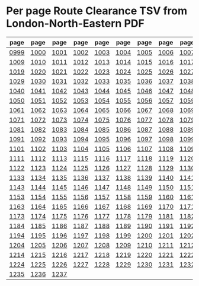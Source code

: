 # Per page Route Clearance TSV from London-North-Eastern PDF

|page|page|page|page|page|page|page|page|page|page|
|----|----|----|----|----|----|----|----|----|----|
|[0999](London-North-Eastern/tsv/pg_0999.tsv)|[1000](London-North-Eastern/tsv/pg_1000.tsv)|[1001](London-North-Eastern/tsv/pg_1001.tsv)|[1002](London-North-Eastern/tsv/pg_1002.tsv)|[1003](London-North-Eastern/tsv/pg_1003.tsv)|[1004](London-North-Eastern/tsv/pg_1004.tsv)|[1005](London-North-Eastern/tsv/pg_1005.tsv)|[1006](London-North-Eastern/tsv/pg_1006.tsv)|[1007](London-North-Eastern/tsv/pg_1007.tsv)|[1008](London-North-Eastern/tsv/pg_1008.tsv)|
|[1009](London-North-Eastern/tsv/pg_1009.tsv)|[1010](London-North-Eastern/tsv/pg_1010.tsv)|[1011](London-North-Eastern/tsv/pg_1011.tsv)|[1012](London-North-Eastern/tsv/pg_1012.tsv)|[1013](London-North-Eastern/tsv/pg_1013.tsv)|[1014](London-North-Eastern/tsv/pg_1014.tsv)|[1015](London-North-Eastern/tsv/pg_1015.tsv)|[1016](London-North-Eastern/tsv/pg_1016.tsv)|[1017](London-North-Eastern/tsv/pg_1017.tsv)|[1018](London-North-Eastern/tsv/pg_1018.tsv)|
|[1019](London-North-Eastern/tsv/pg_1019.tsv)|[1020](London-North-Eastern/tsv/pg_1020.tsv)|[1021](London-North-Eastern/tsv/pg_1021.tsv)|[1022](London-North-Eastern/tsv/pg_1022.tsv)|[1023](London-North-Eastern/tsv/pg_1023.tsv)|[1024](London-North-Eastern/tsv/pg_1024.tsv)|[1025](London-North-Eastern/tsv/pg_1025.tsv)|[1026](London-North-Eastern/tsv/pg_1026.tsv)|[1027](London-North-Eastern/tsv/pg_1027.tsv)|[1028](London-North-Eastern/tsv/pg_1028.tsv)|
|[1029](London-North-Eastern/tsv/pg_1029.tsv)|[1030](London-North-Eastern/tsv/pg_1030.tsv)|[1031](London-North-Eastern/tsv/pg_1031.tsv)|[1032](London-North-Eastern/tsv/pg_1032.tsv)|[1033](London-North-Eastern/tsv/pg_1033.tsv)|[1035](London-North-Eastern/tsv/pg_1035.tsv)|[1036](London-North-Eastern/tsv/pg_1036.tsv)|[1037](London-North-Eastern/tsv/pg_1037.tsv)|[1038](London-North-Eastern/tsv/pg_1038.tsv)|[1039](London-North-Eastern/tsv/pg_1039.tsv)|
|[1040](London-North-Eastern/tsv/pg_1040.tsv)|[1041](London-North-Eastern/tsv/pg_1041.tsv)|[1042](London-North-Eastern/tsv/pg_1042.tsv)|[1043](London-North-Eastern/tsv/pg_1043.tsv)|[1044](London-North-Eastern/tsv/pg_1044.tsv)|[1045](London-North-Eastern/tsv/pg_1045.tsv)|[1046](London-North-Eastern/tsv/pg_1046.tsv)|[1047](London-North-Eastern/tsv/pg_1047.tsv)|[1048](London-North-Eastern/tsv/pg_1048.tsv)|[1049](London-North-Eastern/tsv/pg_1049.tsv)|
|[1050](London-North-Eastern/tsv/pg_1050.tsv)|[1051](London-North-Eastern/tsv/pg_1051.tsv)|[1052](London-North-Eastern/tsv/pg_1052.tsv)|[1053](London-North-Eastern/tsv/pg_1053.tsv)|[1054](London-North-Eastern/tsv/pg_1054.tsv)|[1055](London-North-Eastern/tsv/pg_1055.tsv)|[1056](London-North-Eastern/tsv/pg_1056.tsv)|[1057](London-North-Eastern/tsv/pg_1057.tsv)|[1059](London-North-Eastern/tsv/pg_1059.tsv)|[1060](London-North-Eastern/tsv/pg_1060.tsv)|
|[1061](London-North-Eastern/tsv/pg_1061.tsv)|[1062](London-North-Eastern/tsv/pg_1062.tsv)|[1063](London-North-Eastern/tsv/pg_1063.tsv)|[1064](London-North-Eastern/tsv/pg_1064.tsv)|[1065](London-North-Eastern/tsv/pg_1065.tsv)|[1066](London-North-Eastern/tsv/pg_1066.tsv)|[1067](London-North-Eastern/tsv/pg_1067.tsv)|[1068](London-North-Eastern/tsv/pg_1068.tsv)|[1069](London-North-Eastern/tsv/pg_1069.tsv)|[1070](London-North-Eastern/tsv/pg_1070.tsv)|
|[1071](London-North-Eastern/tsv/pg_1071.tsv)|[1072](London-North-Eastern/tsv/pg_1072.tsv)|[1073](London-North-Eastern/tsv/pg_1073.tsv)|[1074](London-North-Eastern/tsv/pg_1074.tsv)|[1075](London-North-Eastern/tsv/pg_1075.tsv)|[1076](London-North-Eastern/tsv/pg_1076.tsv)|[1077](London-North-Eastern/tsv/pg_1077.tsv)|[1078](London-North-Eastern/tsv/pg_1078.tsv)|[1079](London-North-Eastern/tsv/pg_1079.tsv)|[1080](London-North-Eastern/tsv/pg_1080.tsv)|
|[1081](London-North-Eastern/tsv/pg_1081.tsv)|[1082](London-North-Eastern/tsv/pg_1082.tsv)|[1083](London-North-Eastern/tsv/pg_1083.tsv)|[1084](London-North-Eastern/tsv/pg_1084.tsv)|[1085](London-North-Eastern/tsv/pg_1085.tsv)|[1086](London-North-Eastern/tsv/pg_1086.tsv)|[1087](London-North-Eastern/tsv/pg_1087.tsv)|[1088](London-North-Eastern/tsv/pg_1088.tsv)|[1089](London-North-Eastern/tsv/pg_1089.tsv)|[1090](London-North-Eastern/tsv/pg_1090.tsv)|
|[1091](London-North-Eastern/tsv/pg_1091.tsv)|[1092](London-North-Eastern/tsv/pg_1092.tsv)|[1093](London-North-Eastern/tsv/pg_1093.tsv)|[1094](London-North-Eastern/tsv/pg_1094.tsv)|[1095](London-North-Eastern/tsv/pg_1095.tsv)|[1096](London-North-Eastern/tsv/pg_1096.tsv)|[1097](London-North-Eastern/tsv/pg_1097.tsv)|[1098](London-North-Eastern/tsv/pg_1098.tsv)|[1099](London-North-Eastern/tsv/pg_1099.tsv)|[1100](London-North-Eastern/tsv/pg_1100.tsv)|
|[1101](London-North-Eastern/tsv/pg_1101.tsv)|[1102](London-North-Eastern/tsv/pg_1102.tsv)|[1103](London-North-Eastern/tsv/pg_1103.tsv)|[1104](London-North-Eastern/tsv/pg_1104.tsv)|[1105](London-North-Eastern/tsv/pg_1105.tsv)|[1106](London-North-Eastern/tsv/pg_1106.tsv)|[1107](London-North-Eastern/tsv/pg_1107.tsv)|[1108](London-North-Eastern/tsv/pg_1108.tsv)|[1109](London-North-Eastern/tsv/pg_1109.tsv)|[1110](London-North-Eastern/tsv/pg_1110.tsv)|
|[1111](London-North-Eastern/tsv/pg_1111.tsv)|[1112](London-North-Eastern/tsv/pg_1112.tsv)|[1113](London-North-Eastern/tsv/pg_1113.tsv)|[1115](London-North-Eastern/tsv/pg_1115.tsv)|[1116](London-North-Eastern/tsv/pg_1116.tsv)|[1117](London-North-Eastern/tsv/pg_1117.tsv)|[1118](London-North-Eastern/tsv/pg_1118.tsv)|[1119](London-North-Eastern/tsv/pg_1119.tsv)|[1120](London-North-Eastern/tsv/pg_1120.tsv)|[1121](London-North-Eastern/tsv/pg_1121.tsv)|
|[1122](London-North-Eastern/tsv/pg_1122.tsv)|[1123](London-North-Eastern/tsv/pg_1123.tsv)|[1124](London-North-Eastern/tsv/pg_1124.tsv)|[1125](London-North-Eastern/tsv/pg_1125.tsv)|[1126](London-North-Eastern/tsv/pg_1126.tsv)|[1127](London-North-Eastern/tsv/pg_1127.tsv)|[1128](London-North-Eastern/tsv/pg_1128.tsv)|[1129](London-North-Eastern/tsv/pg_1129.tsv)|[1130](London-North-Eastern/tsv/pg_1130.tsv)|[1132](London-North-Eastern/tsv/pg_1132.tsv)|
|[1133](London-North-Eastern/tsv/pg_1133.tsv)|[1134](London-North-Eastern/tsv/pg_1134.tsv)|[1135](London-North-Eastern/tsv/pg_1135.tsv)|[1136](London-North-Eastern/tsv/pg_1136.tsv)|[1137](London-North-Eastern/tsv/pg_1137.tsv)|[1138](London-North-Eastern/tsv/pg_1138.tsv)|[1139](London-North-Eastern/tsv/pg_1139.tsv)|[1140](London-North-Eastern/tsv/pg_1140.tsv)|[1141](London-North-Eastern/tsv/pg_1141.tsv)|[1142](London-North-Eastern/tsv/pg_1142.tsv)|
|[1143](London-North-Eastern/tsv/pg_1143.tsv)|[1144](London-North-Eastern/tsv/pg_1144.tsv)|[1145](London-North-Eastern/tsv/pg_1145.tsv)|[1146](London-North-Eastern/tsv/pg_1146.tsv)|[1147](London-North-Eastern/tsv/pg_1147.tsv)|[1148](London-North-Eastern/tsv/pg_1148.tsv)|[1149](London-North-Eastern/tsv/pg_1149.tsv)|[1150](London-North-Eastern/tsv/pg_1150.tsv)|[1151](London-North-Eastern/tsv/pg_1151.tsv)|[1152](London-North-Eastern/tsv/pg_1152.tsv)|
|[1153](London-North-Eastern/tsv/pg_1153.tsv)|[1154](London-North-Eastern/tsv/pg_1154.tsv)|[1155](London-North-Eastern/tsv/pg_1155.tsv)|[1156](London-North-Eastern/tsv/pg_1156.tsv)|[1157](London-North-Eastern/tsv/pg_1157.tsv)|[1158](London-North-Eastern/tsv/pg_1158.tsv)|[1159](London-North-Eastern/tsv/pg_1159.tsv)|[1160](London-North-Eastern/tsv/pg_1160.tsv)|[1161](London-North-Eastern/tsv/pg_1161.tsv)|[1162](London-North-Eastern/tsv/pg_1162.tsv)|
|[1163](London-North-Eastern/tsv/pg_1163.tsv)|[1164](London-North-Eastern/tsv/pg_1164.tsv)|[1165](London-North-Eastern/tsv/pg_1165.tsv)|[1166](London-North-Eastern/tsv/pg_1166.tsv)|[1167](London-North-Eastern/tsv/pg_1167.tsv)|[1168](London-North-Eastern/tsv/pg_1168.tsv)|[1169](London-North-Eastern/tsv/pg_1169.tsv)|[1170](London-North-Eastern/tsv/pg_1170.tsv)|[1171](London-North-Eastern/tsv/pg_1171.tsv)|[1172](London-North-Eastern/tsv/pg_1172.tsv)|
|[1173](London-North-Eastern/tsv/pg_1173.tsv)|[1174](London-North-Eastern/tsv/pg_1174.tsv)|[1175](London-North-Eastern/tsv/pg_1175.tsv)|[1176](London-North-Eastern/tsv/pg_1176.tsv)|[1177](London-North-Eastern/tsv/pg_1177.tsv)|[1178](London-North-Eastern/tsv/pg_1178.tsv)|[1179](London-North-Eastern/tsv/pg_1179.tsv)|[1181](London-North-Eastern/tsv/pg_1181.tsv)|[1182](London-North-Eastern/tsv/pg_1182.tsv)|[1183](London-North-Eastern/tsv/pg_1183.tsv)|
|[1184](London-North-Eastern/tsv/pg_1184.tsv)|[1185](London-North-Eastern/tsv/pg_1185.tsv)|[1186](London-North-Eastern/tsv/pg_1186.tsv)|[1187](London-North-Eastern/tsv/pg_1187.tsv)|[1188](London-North-Eastern/tsv/pg_1188.tsv)|[1189](London-North-Eastern/tsv/pg_1189.tsv)|[1190](London-North-Eastern/tsv/pg_1190.tsv)|[1191](London-North-Eastern/tsv/pg_1191.tsv)|[1192](London-North-Eastern/tsv/pg_1192.tsv)|[1193](London-North-Eastern/tsv/pg_1193.tsv)|
|[1194](London-North-Eastern/tsv/pg_1194.tsv)|[1195](London-North-Eastern/tsv/pg_1195.tsv)|[1196](London-North-Eastern/tsv/pg_1196.tsv)|[1197](London-North-Eastern/tsv/pg_1197.tsv)|[1198](London-North-Eastern/tsv/pg_1198.tsv)|[1199](London-North-Eastern/tsv/pg_1199.tsv)|[1200](London-North-Eastern/tsv/pg_1200.tsv)|[1201](London-North-Eastern/tsv/pg_1201.tsv)|[1202](London-North-Eastern/tsv/pg_1202.tsv)|[1203](London-North-Eastern/tsv/pg_1203.tsv)|
|[1204](London-North-Eastern/tsv/pg_1204.tsv)|[1205](London-North-Eastern/tsv/pg_1205.tsv)|[1206](London-North-Eastern/tsv/pg_1206.tsv)|[1207](London-North-Eastern/tsv/pg_1207.tsv)|[1208](London-North-Eastern/tsv/pg_1208.tsv)|[1209](London-North-Eastern/tsv/pg_1209.tsv)|[1210](London-North-Eastern/tsv/pg_1210.tsv)|[1211](London-North-Eastern/tsv/pg_1211.tsv)|[1212](London-North-Eastern/tsv/pg_1212.tsv)|[1213](London-North-Eastern/tsv/pg_1213.tsv)|
|[1214](London-North-Eastern/tsv/pg_1214.tsv)|[1215](London-North-Eastern/tsv/pg_1215.tsv)|[1216](London-North-Eastern/tsv/pg_1216.tsv)|[1217](London-North-Eastern/tsv/pg_1217.tsv)|[1218](London-North-Eastern/tsv/pg_1218.tsv)|[1219](London-North-Eastern/tsv/pg_1219.tsv)|[1220](London-North-Eastern/tsv/pg_1220.tsv)|[1221](London-North-Eastern/tsv/pg_1221.tsv)|[1222](London-North-Eastern/tsv/pg_1222.tsv)|[1223](London-North-Eastern/tsv/pg_1223.tsv)|
|[1224](London-North-Eastern/tsv/pg_1224.tsv)|[1225](London-North-Eastern/tsv/pg_1225.tsv)|[1226](London-North-Eastern/tsv/pg_1226.tsv)|[1227](London-North-Eastern/tsv/pg_1227.tsv)|[1228](London-North-Eastern/tsv/pg_1228.tsv)|[1229](London-North-Eastern/tsv/pg_1229.tsv)|[1230](London-North-Eastern/tsv/pg_1230.tsv)|[1231](London-North-Eastern/tsv/pg_1231.tsv)|[1232](London-North-Eastern/tsv/pg_1232.tsv)|[1234](London-North-Eastern/tsv/pg_1234.tsv)|
|[1235](London-North-Eastern/tsv/pg_1235.tsv)|[1236](London-North-Eastern/tsv/pg_1236.tsv)|[1237](London-North-Eastern/tsv/pg_1237.tsv)||||||||
